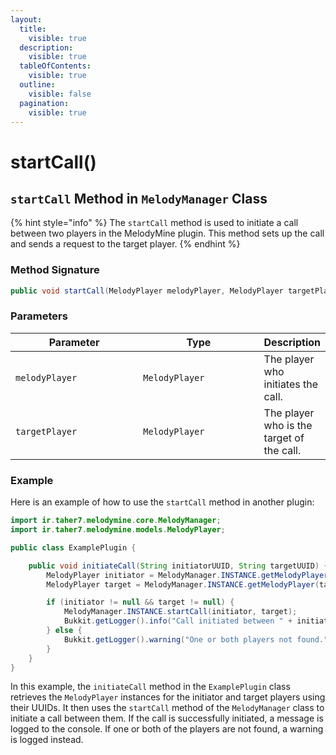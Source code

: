 ```yaml
---
layout:
  title:
    visible: true
  description:
    visible: true
  tableOfContents:
    visible: true
  outline:
    visible: false
  pagination:
    visible: true
---
```


# startCall()

## `startCall` Method in `MelodyManager` Class

{% hint style="info" %}
The `startCall` method is used to initiate a call between two players in the MelodyMine plugin. This method sets up the call and sends a request to the target player.
{% endhint %}

### Method Signature

```java
public void startCall(MelodyPlayer melodyPlayer, MelodyPlayer targetPlayer)
```

### Parameters

<table><thead><tr><th width="213">Parameter</th><th width="199">Type</th><th>Description</th></tr></thead><tbody><tr><td><code>melodyPlayer</code></td><td><code>MelodyPlayer</code></td><td>The player who initiates the call.</td></tr><tr><td><code>targetPlayer</code></td><td><code>MelodyPlayer</code></td><td>The player who is the target of the call.</td></tr></tbody></table>

### Example

Here is an example of how to use the `startCall` method in another plugin:

```java
import ir.taher7.melodymine.core.MelodyManager;
import ir.taher7.melodymine.models.MelodyPlayer;

public class ExamplePlugin {

    public void initiateCall(String initiatorUUID, String targetUUID) {
        MelodyPlayer initiator = MelodyManager.INSTANCE.getMelodyPlayer(initiatorUUID);
        MelodyPlayer target = MelodyManager.INSTANCE.getMelodyPlayer(targetUUID);

        if (initiator != null && target != null) {
            MelodyManager.INSTANCE.startCall(initiator, target);
            Bukkit.getLogger().info("Call initiated between " + initiator.getName() + " and " + target.getName());
        } else {
            Bukkit.getLogger().warning("One or both players not found.");
        }
    }
}
```

In this example, the `initiateCall` method in the `ExamplePlugin` class retrieves the `MelodyPlayer` instances for the initiator and target players using their UUIDs. It then uses the `startCall` method of the `MelodyManager` class to initiate a call between them. If the call is successfully initiated, a message is logged to the console. If one or both of the players are not found, a warning is logged instead.
